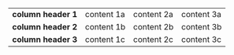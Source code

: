 |                    |             |             |            |
|--------------------|-------------|-------------|------------|
|**column header 1** |content 1a   |content 2a   |content 3a  |
|**column header 2** |content 1b   |content 2b   |content 3b  |
|**column header 3** |content 1c   |content 2c   |content 3c  |
